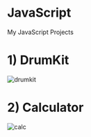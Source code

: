 # JavaScript

My JavaScript Projects 


# 1) DrumKit 

![drumkit](Drumset/drumkit.gif)

# 2) Calculator

![calc](Calculator/calc.gif)
